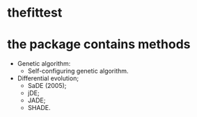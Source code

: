 # thefittest

# the package contains methods
* Genetic algorithm:
    * Self-configuring genetic algorithm.
* Differential evolution;
    * SaDE (2005);
    * jDE;
    * JADE;
    * SHADE.
